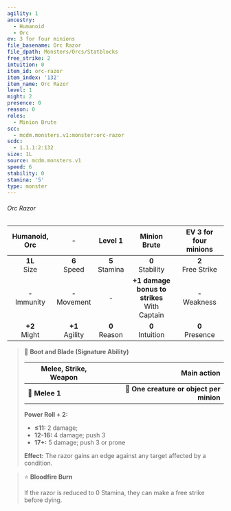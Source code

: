 ```yaml
---
agility: 1
ancestry:
  - Humanoid
  - Orc
ev: 3 for four minions
file_basename: Orc Razor
file_dpath: Monsters/Orcs/Statblocks
free_strike: 2
intuition: 0
item_id: orc-razor
item_index: '132'
item_name: Orc Razor
level: 1
might: 2
presence: 0
reason: 0
roles:
  - Minion Brute
scc:
  - mcdm.monsters.v1:monster:orc-razor
scdc:
  - 1.1.1:2:132
size: 1L
source: mcdm.monsters.v1
speed: 6
stability: 0
stamina: '5'
type: monster
---
```


###### Orc Razor

|    Humanoid, Orc    |          -          |      Level 1       |                   Minion Brute                   | EV 3 for four minions  |
| :-----------------: | :-----------------: | :----------------: | :----------------------------------------------: | :--------------------: |
|  **1L**<br/> Size   |  **6**<br/> Speed   | **5**<br/> Stamina |               **0**<br/> Stability               | **2**<br/> Free Strike |
| **-**<br/> Immunity | **-**<br/> Movement |         -          | **+1 damage bonus to strikes**<br/> With Captain |  **-**<br/> Weakness   |
|  **+2**<br/> Might  | **+1**<br/> Agility | **0**<br/> Reason  |               **0**<br/> Intuition               |  **0**<br/> Presence   |

<!-- -->
> 🏹 **Boot and Blade (Signature Ability)**
>
> | **Melee, Strike, Weapon** |                          **Main action** |
> | ------------------------- | ---------------------------------------: |
> | **📏 Melee 1**            | **🎯 One creature or object per minion** |
>
> **Power Roll + 2:**
>
> - **≤11:** 2 damage;
> - **12-16:** 4 damage; push 3
> - **17+:** 5 damage; push 3 or prone
>
> **Effect:** The razor gains an edge against any target affected by a condition.

<!-- -->
> ⭐️ **Bloodfire Burn**
>
> If the razor is reduced to 0 Stamina, they can make a free strike before dying.
